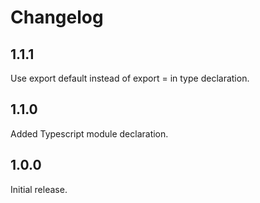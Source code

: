 # Changelog

## 1.1.1

Use export default instead of export = in type declaration.

## 1.1.0

Added Typescript module declaration.

## 1.0.0

Initial release.